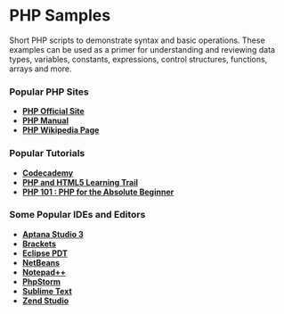 # PHP Samples

Short PHP scripts to demonstrate syntax and basic operations. These examples can be used as a primer for understanding and reviewing data types, variables, constants, expressions, control structures, functions, arrays and more. 

### Popular PHP Sites

- **<a href="http://php.net/" target="_blank">PHP Official Site</a>**
- **<a href="http://php.net/manual/en/" target="_blank">PHP Manual</a>**
- **<a href="https://en.wikipedia.org/wiki/PHP" target="_blank">PHP Wikipedia Page</a>**

### Popular Tutorials

- **<a href="https://www.codecademy.com/learn/php" target="_blank">Codecademy</a>**
- **<a href="https://netbeans.org/kb/trails/php.html" target="_blank">PHP and HTML5 Learning Trail</a>**
- **<a href="http://devzone.zend.com/6/php-101-php-for-the-absolute-beginner/" target="_blank">PHP 101 : PHP for the Absolute Beginner</a>**

### Some Popular IDEs and Editors

- **<a href="http://www.aptana.com/" target="_blank" title="Aptana Studio 3">Aptana Studio 3</a>**
- **<a href="http://brackets.io/" target="_blank">Brackets</a>**
- **<a href="https://www.eclipse.org/pdt/" target="_blank">Eclipse PDT</a>**
- **<a href="https://netbeans.org/features/php/" target="_blank" title="NetBeans">NetBeans</a>**
- **<a href="http://www.notepad-plus-plus.org/" target="_blank" title="Notepad++">Notepad++</a>**
- **<a href="http://www.jetbrains.com/phpstorm/" target="_blank" title="PhpStorm">PhpStorm</a>**
- **<a href="http://www.sublimetext.com/" target="_blank">Sublime Text</a>**
- **<a href="http://www.zend.com/en/products/studio/" target="_blank" title="Zend Studio">Zend Studio</a>**











